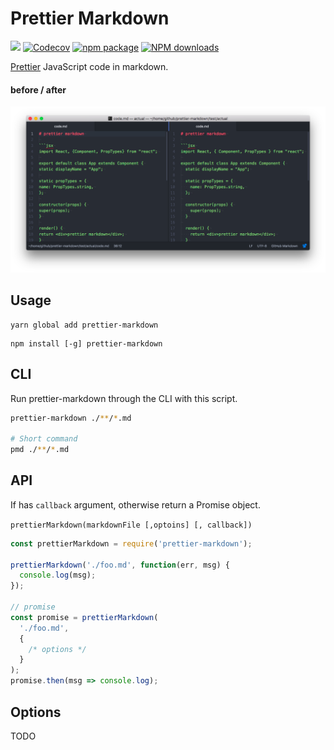 Prettier Markdown
=================

[![](https://travis-ci.org/noyobo/prettier-markdown.svg?branch=master)](https://travis-ci.org/noyobo/prettier-markdown) [![Codecov](https://img.shields.io/codecov/c/github/noyobo/prettier-markdown/master.svg)](https://codecov.io/gh/noyobo/prettier-markdown/branch/master) [![npm package](https://img.shields.io/npm/v/prettier-markdown.svg)](https://www.npmjs.org/package/prettier-markdown) [![NPM downloads](http://img.shields.io/npm/dm/prettier-markdown.svg)](https://npmjs.org/package/prettier-markdown)

[Prettier](https://github.com/prettier/prettier) JavaScript code in markdown.

#### before / after

![compare](./snapshots/compare.png)

## Usage 

```
yarn global add prettier-markdown
```

```
npm install [-g] prettier-markdown
```

##  CLI

Run prettier-markdown through the CLI with this script.

```bash
prettier-markdown ./**/*.md

# Short command
pmd ./**/*.md
```

## API

If has `callback` argument, otherwise return a Promise object.

`prettierMarkdown(markdownFile [,optoins] [, callback])`

```js
const prettierMarkdown = require('prettier-markdown');

prettierMarkdown('./foo.md', function(err, msg) {
  console.log(msg);
});

// promise
const promise = prettierMarkdown(
  './foo.md',
  {
    /* options */
  }
);
promise.then(msg => console.log);
```

## Options

TODO

